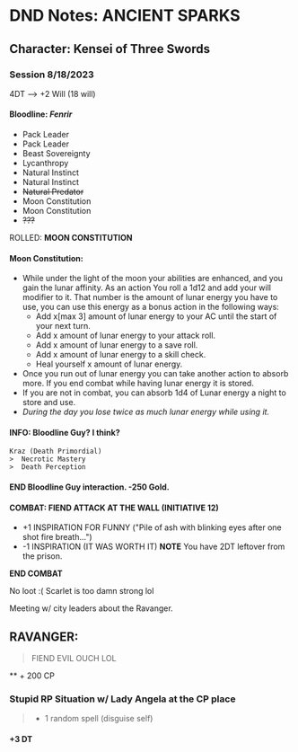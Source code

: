 
# DND Notes: ANCIENT SPARKS

## Character: **Kensei of Three Swords**

### Session 8/18/2023
4DT --> +2 Will (18 will)
####  Bloodline: *Fenrir*

* Pack Leader
* Pack Leader
* Beast Sovereignty
* Lycanthropy
* Natural Instinct
* Natural Instinct
* ~~Natural Predator~~
* Moon Constitution
* Moon Constitution
* ~~???~~ 

ROLLED: **MOON CONSTITUTION** 
#### Moon Constitution: 
* While under the light of the moon your abilities are enhanced, and you gain the lunar affinity. As an action You roll a 1d12 and add your will modifier to it. That number is the amount of lunar energy you have to use, you can use this energy as a bonus action in the following ways:
  * Add x[max 3] amount of lunar energy to your AC until the start of your next turn.
  * Add x amount of lunar energy to your attack roll.
  * Add x amount of lunar energy to a save roll.
  * Add x amount of lunar energy to a skill check.
  * Heal yourself x amount of lunar energy.
* Once you run out of lunar energy you can take another action to absorb more. If you end combat while having lunar energy it is stored.
* If you are not in combat, you can absorb 1d4 of Lunar energy a night to store and use.
* *During the day you lose twice as much lunar energy while using it.*

#### INFO: Bloodline Guy? I think?
    Kraz (Death Primordial)  
    >  Necrotic Mastery
    >  Death Perception

#### END Bloodline Guy interaction. **-250 Gold**.

#### COMBAT: FIEND ATTACK AT THE WALL (INITIATIVE 12)
* +1 INSPIRATION FOR FUNNY ("Pile of ash with blinking eyes after one shot fire breath...")
* -1 INSPIRATION (IT WAS WORTH IT)
**NOTE** You have 2DT leftover from the prison. 

**END COMBAT** 

No loot :(
Scarlet is too damn strong lol

Meeting w/ city leaders about the Ravanger.

## RAVANGER:
  > FIEND
  > EVIL
  > OUCH LOL

** + 200 CP 

### Stupid RP Situation w/ Lady Angela at the CP place
  > + 1 random spell (disguise self)

#### +3 DT 
